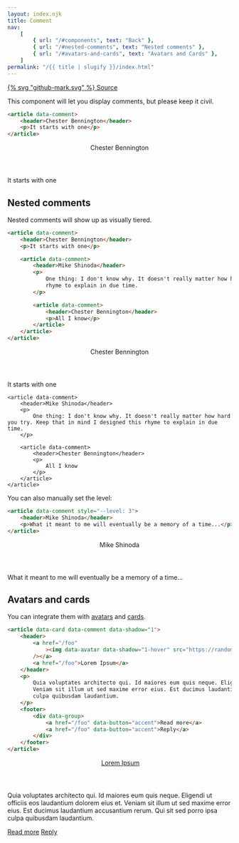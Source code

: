 ```yaml
---
layout: index.njk
title: Comment
nav:
    [
        { url: "/#components", text: "Back" },
        { url: "/#nested-comments", text: "Nested comments" },
        { url: "/#avatars-and-cards", text: "Avatars and Cards" },
    ]
permalink: "/{{ title | slugify }}/index.html"
---
```


<a href="https://github.com/iamschulz/ssstyles/blob/main/css/comment.css" data-button>{% svg "github-mark.svg" %} Source</a>

This component will let you display comments, but please keep it civil.

```html
<article data-comment>
	<header>Chester Bennington</header>
	<p>It starts with one</p>
</article>
```

<article data-comment>
	<header>Chester Bennington</header>
	<p>It starts with one</p>
</article>

## Nested comments

Nested comments will show up as visually tiered.

```html
<article data-comment>
	<header>Chester Bennington</header>
	<p>It starts with one</p>

	<article data-comment>
		<header>Mike Shinoda</header>
		<p>
			One thing: I don't know why. It doesn't really matter how hard you try. Keep that in mind I designed this
			rhyme to explain in due time.
		</p>

		<article data-comment>
			<header>Chester Bennington</header>
			<p>All I know</p>
		</article>
	</article>
</article>
```

<article data-comment>
	<header>Chester Bennington</header>
	<p>
		It starts with one
	</p>

    <article data-comment>
    	<header>Mike Shinoda</header>
    	<p>
    		One thing: I don't know why. It doesn't really matter how hard you try. Keep that in mind I designed this rhyme to explain in due time.
    	</p>

    	<article data-comment>
    		<header>Chester Bennington</header>
    		<p>
    			All I know
    		</p>
    	</article>
    </article>

</article>

You can also manually set the level:

```html
<article data-comment style="--level: 3">
	<header>Mike Shinoda</header>
	<p>What it meant to me will eventually be a memory of a time...</p>
</article>
```

<article data-comment style="--level: 3">
	<header>Mike Shinoda</header>
	<p>What it meant to me will eventually be a memory of a time...</p>
</article>

## Avatars and cards

You can integrate them with [avatars](/avatar) and [cards](/card).

```html
<article data-card data-comment data-shadow="1">
	<header>
		<a href="/foo"
			><img data-avatar data-shadow="1-hover" src="https://randomuser.me/api/portraits/lego/1.jpg" alt=""
		/></a>
		<a href="/foo">Lorem Ipsum</a>
	</header>
	<p>
		Quia voluptates architecto qui. Id maiores eum quis neque. Eligendi ut officiis eos laudantium dolorem eius et.
		Veniam sit illum ut sed maxime error eius. Est ducimus laudantium accusantium rerum. Qui sit sed porro ipsa
		culpa quibusdam laudantium.
	</p>
	<footer>
		<div data-group>
			<a href="/foo" data-button="accent">Read more</a>
			<a href="/foo" data-button="accent">Reply</a>
		</div>
	</footer>
</article>
```

<article data-card data-comment data-shadow="1">
    <header>
        <a href="/foo"><img data-avatar data-shadow="1-hover" src="https://randomuser.me/api/portraits/lego/1.jpg" alt="" /></a>
        <a href="/foo">Lorem Ipsum</a>
    </header>
    <p>Quia voluptates architecto qui. Id maiores eum quis neque. Eligendi ut officiis eos laudantium dolorem eius et. Veniam sit illum ut sed maxime error eius. Est ducimus laudantium accusantium rerum. Qui sit sed porro ipsa culpa quibusdam laudantium.</p>
    <footer>
        <div data-group>
            <a href="/foo" data-button="accent">Read more</a>
            <a href="/foo" data-button="accent">Reply</a>
        </div>
    </footer>
</article>
